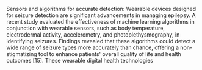 Sensors and algorithms for accurate detection: Wearable devices designed for seizure detection are
significant advancements in managing epilepsy. A recent study evaluated the effectiveness of machine
learning algorithms in conjunction with wearable sensors, such as body temperature, electrodermal activity,
accelerometry, and photoplethysmography, in identifying seizures. Findings revealed that these algorithms
could detect a wide range of seizure types more accurately than chance, offering a non-stigmatizing tool to
enhance patients' overall quality of life and health outcomes [15]. These wearable digital health technologies
